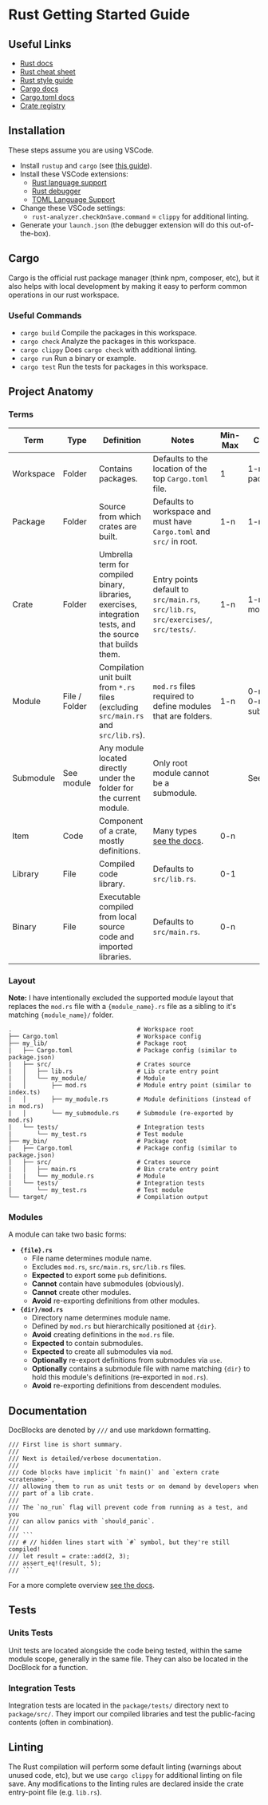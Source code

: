 # Rust Getting Started Guide

## Useful Links

- [Rust docs](https://doc.rust-lang.org/book/)
- [Rust cheat sheet](https://cheats.rs/)
- [Rust style guide](https://doc.rust-lang.org/1.0.0/style/style/naming/README.html)
- [Cargo docs](https://doc.rust-lang.org/cargo/getting-started/installation.html)
- [Cargo.toml docs](https://doc.rust-lang.org/cargo/reference/manifest.html)
- [Crate registry](https://crates.io/)

## Installation

These steps assume you are using VSCode.

- Install `rustup` and `cargo` (see [this guide](https://doc.rust-lang.org/cargo/getting-started/installation.html)).
- Install these VSCode extensions:
    - [Rust language support](https://marketplace.visualstudio.com/items?itemName=rust-lang.rust-analyzer)
    - [Rust debugger](https://marketplace.visualstudio.com/items?itemName=vadimcn.vscode-lldb)
    - [TOML Language Support](https://marketplace.visualstudio.com/items?itemName=be5invis.toml)
- Change these VSCode settings:
    - `rust-analyzer.checkOnSave.command` = `clippy` for additional linting.
- Generate your `launch.json` (the debugger extension will do this out-of-the-box).

## Cargo

Cargo is the official rust package manager (think npm, composer, etc), but it also helps with local development by making it easy to perform common operations in our rust workspace.

### Useful Commands

- `cargo build` Compile the packages in this workspace.
- `cargo check` Analyze the packages in this workspace.
- `cargo clippy` Does `cargo check` with additional linting.
- `cargo run` Run a binary or example.
- `cargo test` Run the tests for packages in this workspace.

## Project Anatomy

### Terms

| Term | Type | Definition | Notes | Min-Max | Contains |
| --- | --- | --- | --- | --- | --- |
| Workspace | Folder | Contains packages. | Defaults to the location of the top `Cargo.toml` file. | 1 | 1-n packages |
| Package | Folder | Source from which crates are built.| Defaults to workspace and must have `Cargo.toml` and `src/` in root. | 1-n | 1-n crates |
| Crate | Folder | Umbrella term for compiled binary, libraries, exercises, integration tests, and the source that builds them. | Entry points default to `src/main.rs`, `src/lib.rs`, `src/exercises/`, `src/tests/`. | 1-n | 1-n modules |
| Module | File / Folder | Compilation unit built from `*.rs` files (excluding `src/main.rs` and `src/lib.rs`). | `mod.rs` files required to define modules that are folders. | 1-n | 0-n items, 0-n submodules |
| Submodule | See module | Any module located directly under the folder for the current module. | Only root module cannot be a submodule. | | See module |
| Item | Code | Component of a crate, mostly definitions. | Many types [see the docs](https://doc.rust-lang.org/reference/items.html). | 0-n | |
| Library | File | Compiled code library. | Defaults to `src/lib.rs`. | 0-1 | |
| Binary | File | Executable compiled from local source code and imported libraries. | Defaults to `src/main.rs`. | 0-n | |

### Layout

**Note:** I have intentionally excluded the supported module layout that replaces the `mod.rs` file with a `{module_name}.rs` file as a sibling to it's matching `{module_name}/` folder.

```
.                                   # Workspace root
├── Cargo.toml                      # Workspace config
├── my_lib/                         # Package root
|   ├── Cargo.toml                  # Package config (similar to package.json)
|   ├── src/                        # Crates source
|   │   ├── lib.rs                  # Lib crate entry point
|   │   └── my_module/              # Module
|   │       ├── mod.rs              # Module entry point (similar to index.ts)
|   │       ├── my_module.rs        # Module definitions (instead of in mod.rs)
|   │       └── my_submodule.rs     # Submodule (re-exported by mod.rs)
|   └── tests/                      # Integration tests
|       └── my_test.rs              # Test module
├── my_bin/                         # Package root
|   ├── Cargo.toml                  # Package config (similar to package.json)
|   ├── src/                        # Crates source
|   │   ├── main.rs                 # Bin crate entry point
|   |   └── my_module.rs            # Module
|   └── tests/                      # Integration tests
|       └── my_test.rs              # Test module
└── target/                         # Compilation output
```

### Modules

A module can take two basic forms:

- **`{file}.rs`**
    - File name determines module name.
    - Excludes `mod.rs`, `src/main.rs`, `src/lib.rs` files.
    - **Expected** to export some `pub` definitions.
    - **Cannot** contain have submodules (obviously).
    - **Cannot** create other modules.
    - **Avoid** re-exporting definitions from other modules.
- **`{dir}/mod.rs`**
    - Directory name determines module name.
    - Defined by `mod.rs` but hierarchically positioned at `{dir}`.
    - **Avoid** creating definitions in the `mod.rs` file.
    - **Expected** to contain submodules.
    - **Expected** to create all submodules via `mod`.
    - **Optionally** re-export definitions from submodules via `use`.
    - **Optionally** contains a submodule file with name matching `{dir}` to hold this module's definitions (re-exported in `mod.rs`).
    - **Avoid** re-exporting definitions from descendent modules.


## Documentation

DocBlocks are denoted by `///` and use markdown formatting.

```
/// First line is short summary.
///
/// Next is detailed/verbose documentation.
///
/// Code blocks have implicit `fn main()` and `extern crate <cratename>`,
/// allowing them to run as unit tests or on demand by developers when
/// part of a lib crate.
///
/// The `no_run` flag will prevent code from running as a test, and you
/// can allow panics with `should_panic`.
///
/// ```
/// # // hidden lines start with `#` symbol, but they're still compiled!
/// let result = crate::add(2, 3);
/// assert_eq!(result, 5);
/// ```
```

For a more complete overview [see the docs](https://doc.rust-lang.org/stable/rust-by-example/testing/doc_testing.html).


## Tests

### Units Tests

Unit tests are located alongside the code being tested, within the same module scope, generally in the same file. They can also be located in the DocBlock for a function.

### Integration Tests

Integration tests are located in the `package/tests/` directory next to `package/src/`. They import our compiled libraries and test the public-facing contents (often in combination).


## Linting

The Rust compilation will perform some default linting (warnings about unused code, etc), but we use `cargo clippy` for additional linting on file save. Any modifications to the linting rules are declared inside the crate entry-point file (e.g. `lib.rs`).
